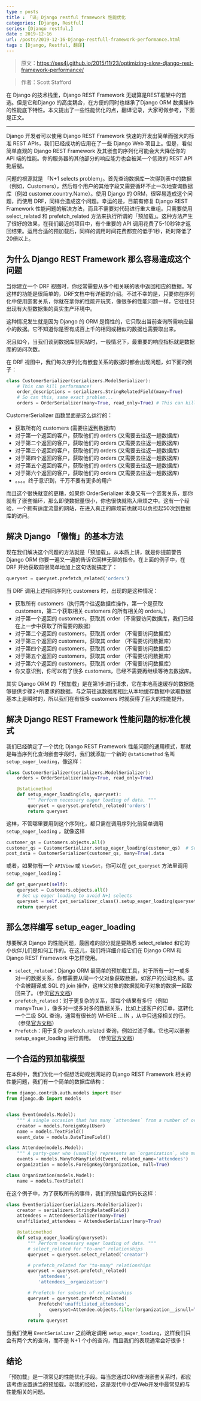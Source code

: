 ```yaml
---
type : posts
title : 「译」Django restful framework 性能优化
categories: [Django, Restful] 
series: [Django restful,]
date : 2019-12-16
url: /posts/2019-12-16-Django-restfull-framework-performance.html 
tags : [Django, Restful, 翻译]
---
```


> 原文：https://ses4j.github.io/2015/11/23/optimizing-slow-django-rest-framework-performance/

> 作者：Scott Stafford

在 Django 的技术栈里，Django REST Framework 无疑算是REST框架中的首选。但是它和Django 的高度耦合，在方便的同时也继承了Django ORM 数据操作的性能底下特性。本文提出了一些性能优化的点，翻译记录，大家可做参考，下面是正文。

---

Django 开发者可以使用 Django REST Framework 快速的开发出简单而强大的标准 REST APIs，我们已经成功的应用在了一些 Django Web 项目上。但是，看似简单直观的 Django REST Framework 及其嵌套的序列化可能会大大降低你的 API 端的性能。你的服务器的其他部分的响应能力也会被某一个低效的 REST API 拖后腿。

问题的根源就是 「N+1 selects problem」。首先查询数据库一次得到表中的数据（例如，Customers），然后每个用户的其他字段又需要循环不止一次地查询数据库（例如 customer.country.Name）。使用 Django 的 ORM，很容易造成这个问题，而使用 DRF，同样会造成这个问题。幸运的是，目前有修复 Django REST Framework 性能问题的解决方法，而且不需要对代码进行重大重组。只需要使用 select_related 和 prefetch_related 方法来执行所谓的「预加载」。这种方法产生了很好的效果，在我们最近的项目中，有个重要的 API 调用花费了5-10秒钟才返回结果。运用合适的预加载后，同样的调用时间花费都变的低于1秒，耗时降低了20倍以上。

## 为什么 Django REST Framework 那么容易造成这个问题

当你建立一个 DRF 视图时，你经常需要从多个相关联的表中返回相应的数据。写这样的功能是很简单的，DRF文档中有详细的介绍。不过不幸的是，只要你在序列化中使用嵌套关系，你就在拿你的性能开玩笑，像很多的性能问题一样，它往往只出现有大型数据集的真实生产环境中。

这种情况发生就是因为 Django 的 ORM 是惰性的，它只取出当前查询所需响应最小的数据。它不知道你是否有成百上千的相同或相似的数据也需要取出来。

况且如今，当我们谈到数据库型网站时，一般情况下，最重要的响应指标就是数据库的访问次数。

在 DRF 视图中，我们每次序列化有嵌套关系的数据时都会出现问题，如下面的例子：

```python
class CustomerSerializer(serializers.ModelSerializer):
    # This can kill performance!
    order_descriptions = serializers.StringRelatedField(many=True) 
    # So can this, same exact problem...
    orders = OrderSerializer(many=True, read_only=True) # This can kill performance!
```

CustomerSerializer 函数里面是这么运行的：

- 获取所有的 customers (需要往返到数据库)
- 对于第一个返回的客户，获取他们的 orders (又需要去往返一趟数据库)
- 对于第二个返回的客户，获取他们的 orders (又需要去往返一趟数据库)
- 对于第三个返回的客户，获取他们的 orders (又需要去往返一趟数据库)
- 对于第四个返回的客户，获取他们的 orders (又需要去往返一趟数据库)
- 对于第五个返回的客户，获取他们的 orders (又需要去往返一趟数据库)
- 对于第六个返回的客户，获取他们的 orders (又需要去往返一趟数据库)
- 。。。。终于意识到，千万不要有更多的用户

而且这个很快就变的更糟，如果你 OrderSerializer 本身又有一个嵌套关系，那你就有了嵌套循环，那么即使数据量很小，你也很快就陷入麻烦之中。这有一个经验，一个拥有适度流量的网站，在进入真正的麻烦前也就可以负担起50次到数据库的访问。

## 解决 Django 「懒惰」的基本方法

现在我们解决这个问题的方法就是「预加载」。从本质上讲，就是你提前警告 Django ORM 你要一遍又一遍的告诉它同样无聊的指令。在上面的例子中，在 DRF 开始获取前很简单地加上这句话就搞定了：

```python
queryset = queryset.prefetch_related('orders')
```

当 DRF 调用上述相同序列化 customers 时，出现的是这种情况：

- 获取所有 customers（执行两个往返数据库操作，第一个是获取 customers，第二个获取相关 customers 的所有相关的 orders。）
- 对于第一个返回的 customers，获取其 order（不需要访问数据库，我们已经在上一步中获取了所需要的数据）
- 对于第二个返回的 customers，获取其 order （不需要访问数据库）
- 对于第三个返回的 customers，获取其 order （不需要访问数据库）
- 对于第四个返回的 customers，获取其 order （不需要访问数据库）
- 对于第五个返回的 customers，获取其 order （不需要访问数据库）
- 对于第六个返回的 customers，获取其 order （不需要访问数据库）
- 你又意识到，你可以有了很多 customers，已经不需要再继续等待去数据库。

其实 Django ORM 的「预加载」是在第1步进行请求，它在本地高速缓存的数据能够提供步骤2+所要求的数据。与之前往返数据库相比从本地缓存数据中读取数据基本上是瞬时的，所以我们在有很多 customers 时就获得了巨大的性能提升。

## 解决 Django REST Framework 性能问题的标准化模式

我们已经确定了一个优化 Django REST Framework 性能问题的通用模式，那就是每当序列化查询嵌套字段时，我们就添加一个新的 `@staticmethod` 名叫 `setup_eager_loading`，像这样：

```python
class CustomerSerializer(serializers.ModelSerializer):
    orders = OrderSerializer(many=True, read_only=True)

    @staticmethod
    def setup_eager_loading(cls, queryset):
        """ Perform necessary eager loading of data. """
        queryset = queryset.prefetch_related('orders')
        return queryset
```

这样，不管哪里要用到这个序列化，都只需在调用序列化前简单调用 `setup_eager_loading` ，就像这样

```python
customer_qs = Customers.objects.all()
customer_qs = CustomerSerializer.setup_eager_loading(customer_qs)  # Set up eager loading to avoid N+1 selects
post_data = CustomerSerializer(customer_qs, many=True).data
```

或者，如果你有一个 `APIView` 或 `ViewSet`，你可以在 `get_queryset` 方法里调用 `setup_eager_loading`：

```python
def get_queryset(self):
    queryset = Customers.objects.all()
    # Set up eager loading to avoid N+1 selects
    queryset = self.get_serializer_class().setup_eager_loading(queryset)  
    return queryset
```

## 那么怎样编写 setup_eager_loading

想要解决 Django 的性能问题，最困难的部分就是要熟悉 select_related 和它的小伙伴儿们是如何工作的。在这儿，我们将详细介绍它们在 Django ORM 和 Django REST Framework 中怎样使用。

- `select_related`：Django ORM 最简单的预加载工具，对于所有一对一或多对一的数据关系，你都需要从同一个父对象获取数据，如客户的公司名称。这个会被翻译成 SQL 的 join 操作，这样父对象的数据就和子对象的数据一起取回来了。（参见[官方文档](https://docs.djangoproject.com/en/dev/ref/models/querysets/#django.db.models.query.QuerySet.select_related)）
- `prefetch_related`：对于更复杂的关系，即每个结果有多行（例如 many=True ），像多对一或多对多的数据关系，比如上述客户的订单，这转化一个二级 SQL 查询，通常有很长的 WHERE ... IN ，从中只选择相关的行。（参见[官方文档](https://docs.djangoproject.com/en/dev/ref/models/querysets/#django.db.models.query.QuerySet.select_related)）
- `Prefetch`：用于复杂 prefetch_related 查询，例如过滤子集。它也可以嵌套setup_eager_loading 进行调用。 （参见[官方文档](https://docs.djangoproject.com/en/dev/ref/models/querysets/#django.db.models.query.QuerySet.select_related)）

## 一个合适的预加载模型

在本例中，我们优化一个假想活动规划网站的 Django REST Framework 相关的性能问题，我们有一个简单的数据库结构：

```python
from django.contrib.auth.models import User
from django.db import models


class Event(models.Model):
    """ A single occasion that has many `attendees` from a number of organizations."""
    creator = models.ForeignKey(User)
    name = models.TextField()
    event_date = models.DateTimeField()

class Attendee(models.Model):
    """ A party-goer who (usually) represents an `organization`, who may attend many `events`."""
    events = models.ManyToManyField(Event, related_name='attendees')
    organization = models.ForeignKey(Organization, null=True)

class Organization(models.Model):
    name = models.TextField()
```

在这个例子中，为了获取所有的事件，我们的预加载代码长这样：

```python 
class EventSerializer(serializers.ModelSerializer):
    creator = serializers.StringRelatedField()
    attendees = AttendeeSerializer(many=True)
    unaffiliated_attendees = AttendeeSerializer(many=True)

    @staticmethod
    def setup_eager_loading(queryset):
        """ Perform necessary eager loading of data. """
        # select_related for "to-one" relationships
        queryset = queryset.select_related('creator')

        # prefetch_related for "to-many" relationships
        queryset = queryset.prefetch_related(
            'attendees',
            'attendees__organization')

        # Prefetch for subsets of relationships
        queryset = queryset.prefetch_related(
            Prefetch('unaffiliated_attendees', 
                queryset=Attendee.objects.filter(organization__isnull=True))
            )
        return queryset
```

当我们使用 `EventSerializer` 之前确定调用 `setup_eager_loading`，这样我们只会有两个大的查询，而不是 N+1 个小的查询，而且我们的表现通常会好很多！

## 结论

「预加载」是一项常见的性能优化手段。每当您通过ORM查询嵌套关系时，都应该考虑设置适当的预加载。以我的经验，这是现代中小型Web开发中最常见的与性能相关的问题。
